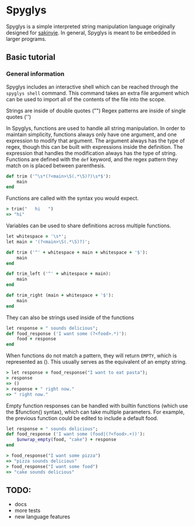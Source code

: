 # Spyglys
Spyglys is a simple interpreted string manipulation language originally designed for [sakinyje](github.com/brewingweasel/sakinyje).
In general, Spyglys is meant to be embedded in larger programs.

## Basic tutorial

### General information
Spyglys includes an interactive shell which can be reached through the `spyglys shell` command. 
This command takes an extra file argument which can be used to import all of the contents of the file into the scope.

Strings are inside of double quotes ("")
Regex patterns are inside of single quotes ('')

In Spyglys, functions are used to handle all string manipulation.
In order to maintain simplicity, functions always only have one argument, and one expression to modify that argument.
The argument always has the type of regex, though this can be built with expressions inside the definition.
The expression that handles the modification always has the type of string.
Functions are defined with the `def` keyword, and the regex pattern they match on is placed between parenthesis.
```ruby
def trim ('^\s*(?<main>\S(.*\S)?)\s*$'):
    main
end
```

Functions are called with the syntax you would expect.
```ruby
> trim("   hi   ")
=> "hi"
```

Variables can be used to share definitions across multiple functions.
```ruby
let whitespace = '\s*';
let main = '(?<main>\S(.*\S)?)';

def trim ('^' + whitespace + main + whitespace + '$'):
    main
end

def trim_left ('^' + whitespace + main):
    main
end

def trim_right (main + whitespace + '$'):
    main
end
```

They can also be strings used inside of the functions
```ruby
let response = " sounds delicious";
def food_response ('I want some (?<food>.*)'):
    food + response
end
```

When functions do not match a pattern, they will return `EMPTY`, which is represented as ().
This usually serves as the equivalent of an empty string.
```ruby
> let response = food_response("I want to eat pasta");
> response
=> ()
> response + " right now."
=> " right now."
```

Empty function responses can be handled with builtin functions (which use the $function() syntax), which can take multiple parameters.
For example, the previous function could be edited to include a default food.
```ruby
let response = " sounds delicious";
def food_response ('I want some (food|(?<food>.+))'):
    $unwrap_empty(food, "cake") + response
end
```

```ruby
> food_response("I want some pizza")
=> "pizza sounds delicious"
> food_response("I want some food")
=> "cake sounds delicious"
```

## TODO:
* docs
* more tests
* new language features
